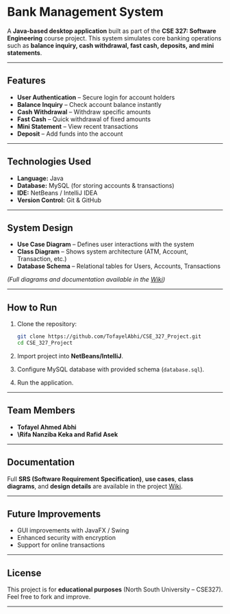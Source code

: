 #  Bank Management System

A **Java-based desktop application** built as part of the **CSE 327: Software Engineering** course project.
This system simulates core banking operations such as **balance inquiry, cash withdrawal, fast cash, deposits, and mini statements**.

---

##  Features

*  **User Authentication** – Secure login for account holders
*  **Balance Inquiry** – Check account balance instantly
*  **Cash Withdrawal** – Withdraw specific amounts
*  **Fast Cash** – Quick withdrawal of fixed amounts
*  **Mini Statement** – View recent transactions
*  **Deposit** – Add funds into the account

---

##  Technologies Used

* **Language:** Java
* **Database:** MySQL (for storing accounts & transactions)
* **IDE:** NetBeans / IntelliJ IDEA
* **Version Control:** Git & GitHub

---

##  System Design

* **Use Case Diagram** – Defines user interactions with the system
* **Class Diagram** – Shows system architecture (ATM, Account, Transaction, etc.)
* **Database Schema** – Relational tables for Users, Accounts, Transactions

*(Full diagrams and documentation available in the [Wiki](https://github.com/TofayelAbhi/CSE_327_Project/wiki))*

---

##  How to Run

1. Clone the repository:

   ```bash
   git clone https://github.com/TofayelAbhi/CSE_327_Project.git
   cd CSE_327_Project
   ```
2. Import project into **NetBeans/IntelliJ**.
3. Configure MySQL database with provided schema (`database.sql`).
4. Run the application.

---

##  Team Members

* **Tofayel Ahmed Abhi**
* **\Rifa Nanziba Keka and Rafid Asek**

---

##  Documentation

 Full **SRS (Software Requirement Specification)**, **use cases**, **class diagrams**, and **design details** are available in the project [Wiki](https://github.com/TofayelAbhi/CSE_327_Project/wiki/SRS).

---

##  Future Improvements

*  GUI improvements with JavaFX / Swing
*  Enhanced security with encryption
*  Support for online transactions

---

##  License

This project is for **educational purposes** (North South University – CSE327).
Feel free to fork and improve.

---
